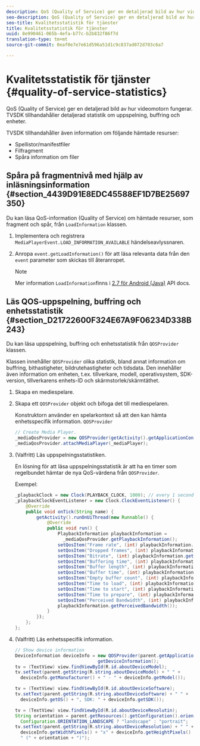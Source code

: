 ```yaml
---
description: QoS (Quality of Service) ger en detaljerad bild av hur videomotorn fungerar. TVSDK tillhandahåller detaljerad statistik om uppspelning, buffring och enheter.
seo-description: QoS (Quality of Service) ger en detaljerad bild av hur videomotorn fungerar. TVSDK tillhandahåller detaljerad statistik om uppspelning, buffring och enheter.
seo-title: Kvalitetsstatistik för tjänster
title: Kvalitetsstatistik för tjänster
uuid: 8e990461-065b-4efa-b77c-b2b832f86f7d
translation-type: tm+mt
source-git-commit: 0eaf0e7e7e61d596a51d1c9c837ad072d703c6a7

---
```



# Kvalitetsstatistik för tjänster {#quality-of-service-statistics}

QoS (Quality of Service) ger en detaljerad bild av hur videomotorn fungerar. TVSDK tillhandahåller detaljerad statistik om uppspelning, buffring och enheter.

TVSDK tillhandahåller även information om följande hämtade resurser:

* Spellistor/manifestfiler
* Filfragment
* Spåra information om filer

## Spåra på fragmentnivå med hjälp av inläsningsinformation {#section_4439D91E8EDC45588EF1D7BE25697350}

Du kan läsa QoS-information (Quality of Service) om hämtade resurser, som fragment och spår, från `LoadInformation` klassen.

1. Implementera och registrera `MediaPlayerEvent.LOAD_INFORMATION_AVAILABLE` händelseavlyssnaren.
1. Anropa `event.getLoadInformation()` för att läsa relevanta data från den `event` parameter som skickas till återanropet.

   >[!NOTE]
   >
   >Mer information `LoadInformation`finns i [2.7 för Android (Java)](https://help.adobe.com/en_US/primetime/api/psdk/javadoc_2.7/index.html) API docs.

## Läs QOS-uppspelning, buffring och enhetsstatistik {#section_D21722600F324E67A9F06234D338B243}

Du kan läsa uppspelning, buffring och enhetsstatistik från `QOSProvider` klassen.

Klassen innehåller `QOSProvider` olika statistik, bland annat information om buffring, bithastigheter, bildrutehastigheter och tidsdata. Den innehåller även information om enheten, t.ex. tillverkare, modell, operativsystem, SDK-version, tillverkarens enhets-ID och skärmstorlek/skärmtäthet.

1. Skapa en mediespelare.
1. Skapa ett `QOSProvider` objekt och bifoga det till mediespelaren.

   Konstruktorn använder en spelarkontext så att den kan hämta enhetsspecifik information. `QOSProvider`

   ```java
   // Create Media Player. 
   _mediaQosProvider = new QOSProvider(getActivity().getApplicationContext()); 
   _mediaQosProvider.attachMediaPlayer(_mediaPlayer);
   ```

1. (Valfritt) Läs uppspelningsstatistiken.

   En lösning för att läsa uppspelningsstatistik är att ha en timer som regelbundet hämtar de nya QoS-värdena från `QOSProvider`.

   Exempel:

   ```java
   _playbackClock = new Clock(PLAYBACK_CLOCK, 1000); // every 1 second 
   _playbackClockEventListener = new Clock.ClockEventListener() { 
       @Override 
       public void onTick(String name) { 
           getActivity().runOnUiThread(new Runnable() { 
               @Override 
               public void run() { 
                   PlaybackInformation playbackInformation =  
                     _mediaQosProvider.getPlaybackInformation();  
                   setQosItem("Frame rate", (int) playbackInformation.getFrameRate());  
                   setQosItem("Dropped frames", (int) playbackInformation.getDroppedFrameCount()); 
                   setQosItem("Bitrate", (int) playbackInformation.getBitrate()); 
                   setQosItem("Buffering time", (int) playbackInformation.getBufferingTime());  
                   setQosItem("Buffer length", (int) playbackInformation.getBufferLength());  
                   setQosItem("Buffer time", (int) playbackInformation.getBufferTime());  
                   setQosItem("Empty buffer count", (int) playbackInformation.getEmptyBufferCount());  
                   setQosItem("Time to load", (int) playbackInformation.getTimeToLoad());  
                   setQosItem("Time to start", (int) playbackInformation.getTimeToStart()); 
                   setQosItem("Time to prepare", (int) playbackInformation.getTimeToPrepare()); 
                   setQosItem("Perceived Bandwidth", (int) playbackInformation.getPerceivedBandwidth());   
                   playbackInformation.getPerceivedBandwidth()); 
               } 
           }); 
       }; 
   }; 
   ```

1. (Valfritt) Läs enhetsspecifik information.

   ```java
   // Show device information 
   DeviceInformation deviceInfo = new QOSProvider(parent.getApplicationContext()). 
                                  getDeviceInformation(); 
   tv = (TextView) view.findViewById(R.id.aboutDeviceModel); 
   tv.setText(parent.getString(R.string.aboutDeviceModel) + " " +  
     deviceInfo.getManufacturer() + " - " + deviceInfo.getModel()); 
   
   tv = (TextView) view.findViewById(R.id.aboutDeviceSoftware); 
   tv.setText(parent.getString(R.string.aboutDeviceSoftware) + " " +  
     deviceInfo.getOS() + ", SDK: " + deviceInfo.getSDK()); 
   
   tv = (TextView) view.findViewById(R.id.aboutDeviceResolutin); 
   String orientation = parent.getResources().getConfiguration().orientation ==  
     Configuration.ORIENTATION_LANDSCAPE ? "landscape" : "portrait"; 
   tv.setText(parent.getString(R.string.aboutDeviceResolution) + " " +  
     deviceInfo.getWidthPixels() + "x" + deviceInfo.getHeightPixels() +  
     " (" + orientation + ")"); 
   ```

